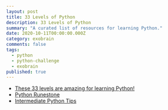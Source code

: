 ```yaml
---
layout: post
title: 33 Levels of Python
description: 33 Levels of Python
summary: "A curated list of resources for learning Python."
date: 2020-10-11T00:00:00.000Z
category: exobrain
comments: false
tags:
  - python
  - python-challenge
  - exobrain
published: true
---
```


- [These 33 levels are amazing for learning Python!](http://www.pythonchallenge.com/)
- [Python Runestone](https://runestone.academy/runestone/books/published/fopp/index.html)
- [Intermediate Python Tips](https://book.pythontips.com/en/latest/index.html)